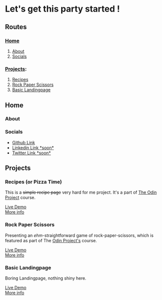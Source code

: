 # Let's get this party started !

## Routes

### [Home](#home)
1. [About](#about)
2. [Socials](#socials)

### [Projects](#projects):
1. [Recipes](#recipes)
2. [Rock Paper Scissors](#rock-paper-scissors)
3. [Basic Landingpage](#project-3)

## Home

### About

### Socials
- [Github Link](https://github.com/lukasdevit)
- [Linkedin Link \*soon*](#home)
- [Twitter Link \*soon*](#home)

## Projects

### Recipes (or Pizza Time)
This is a ~~simple recipe page~~ very hard for me project. It's a part of [The Odin Project](https://www.theodinproject.com/lessons/foundations-recipes) course.

[Live Demo](https://lukasdevit.github.io/odin-project/pizza-time)<br>
[More info](/pizza-time/README.md)


### Rock Paper Scissors
Presenting an *ehm*-straightforward game of rock-paper-scissors, which is featured as part of The [Odin Project's](https://www.theodinproject.com) course.

[Live Demo](https://lukasdevit.github.io/odin-project/rock-paper-scissors) <br>
[More info](/rock-paper-scissors/README.md)

### Basic Landingpage
Boring Landingpage, nothing shiny here.

[Live Demo](https://lukasdevit.github.io/odin-project/landingpage)<br>
[More info](/landingpage/README.md)




